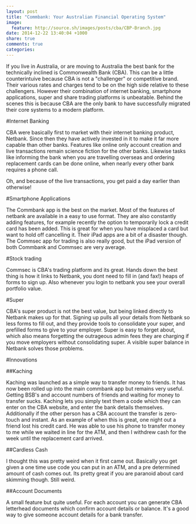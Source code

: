 ```yaml
---
layout: post
title: "Commbank: Your Australian Financial Operating System"
image:
  feature: http://source.sh/images/posts/cba/CBP-Branch.jpg
date: 2014-12-22 13:40:04 +1000
share: true
comments: true
categories: 
---
```


If you live in Australia, or are moving to Australia the best bank for the technically inclined is Commonwealth Bank (CBA). This can be a little counterintuive because CBA is not a "challenger" or competitive brand. Their various rates and charges tend to be on the high side relative to these challengers. However their combination of internet banking, smartphone applications, super and share trading platforms is unbeatable. Behind the scenes this is because CBA are the only bank to have successfully migrated their core systems to a modern platform.

<!-- more -->



#Internet Banking

CBA were basically first to market with their internet banking product, Netbank. Since then they have actively invested in it to make it far more capable than other banks. Features like online only account creation and live transactions remain science fiction for the other banks. Likewise tasks like informing the bank when you are travelling overseas and ordering replacement cards can be done online, when nearly every other bank requires a phone call.

Oh, and because of the live transactions, you get paid a day earlier than otherwise!

#Smartphone Applications

The Commbank app is the best on the market. Most of the features of netbank are available in a easy to use format. They are also constantly adding features, for example recently the option to temporarily lock a credit card has been added. This is great for when you have misplaced a card but want to hold off cancelling it. Their iPad apps are a bit of a disaster though. The Commsec app for trading is also really good, but the iPad version of both Commbank and Commsec are very average.

#Stock trading

Commsec is CBA's trading platform and its great. Hands down the best thing is how it links to Netbank, you dont need to fill in (and fax!) heaps of forms to sign up. Also whenever you login to netbank you see your overall portfolio value.

#Super

CBA's super product is not the best value, but being linked directly to Netbank makes up for that. Signing up pulls all your details from Netbank so less forms to fill out, and they provide tools to consolidate your super, and prefilled forms to give to your employer. Super is easy to forget about, which also means forgetting the outrageous admin fees they are charging if you move employers without consolidating super. A visible super balance in Netbank solves those problems.


#Innovations

##Kaching

Kaching was launched as a simple way to transfer money to friends. It has now been rolled up into the main commbank app but remains very useful. Getting BSB's and account numbers of friends and waiting for money to transfer sucks. Kaching lets you simply text them a code which they can enter on the CBA website, and enter the bank details themselves. Additionally if the other person has a CBA account the transfer is zero-touch and instant. As an example of when this is great, one night out a friend lost his credit card. He was able to use his phone to transfer money to me while we waited in line for the ATM, and then I withdrew cash for the week until the replacement card arrived.

##Cardless Cash

I thought this was pretty weird when it first came out. Basically you get given a one time use code you can put in an ATM, and a pre determined amount of cash comes out. Its pretty great if you are paranoid about card skimming though. Still weird.

##Account Documents

A small feature but quite useful. For each account you can generate CBA letterhead documents which confirm account details or balance. It's a good way to give someone account details for a bank transfer.

